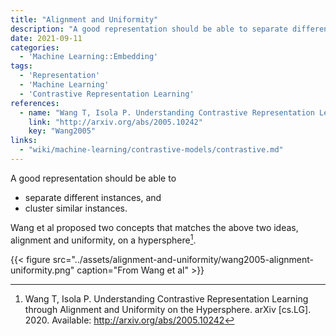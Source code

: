 ```yaml
---
title: "Alignment and Uniformity"
description: "A good representation should be able to separate different instances and cluster similar instances."
date: 2021-09-11
categories:
  - 'Machine Learning::Embedding'
tags:
  - 'Representation'
  - 'Machine Learning'
  - 'Contrastive Representation Learning'
references:
  - name: "Wang T, Isola P. Understanding Contrastive Representation Learning through Alignment and Uniformity on the Hypersphere. arXiv [cs.LG]. 2020. Available: http://arxiv.org/abs/2005.10242"
    link: "http://arxiv.org/abs/2005.10242"
    key: "Wang2005"
links:
  - "wiki/machine-learning/contrastive-models/contrastive.md"
---
```



A good representation should be able to

- separate different instances, and
- cluster similar instances.

Wang et al proposed two concepts that matches the above two ideas, alignment and uniformity, on a hypersphere[^Wang2005].


{{< figure src="../assets/alignment-and-uniformity/wang2005-alignment-uniformity.png" caption="From Wang et al" >}}


[^Wang2005]: Wang T, Isola P. Understanding Contrastive Representation Learning through Alignment and Uniformity on the Hypersphere. arXiv [cs.LG]. 2020. Available: http://arxiv.org/abs/2005.10242